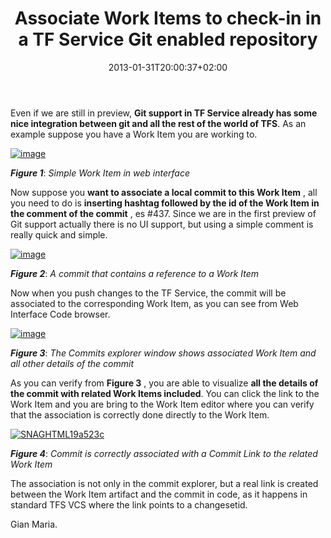﻿---
title: "Associate Work Items to check-in in a TF Service Git enabled repository"
description: ""
date: 2013-01-31T20:00:37+02:00
draft: false
tags: [Git,TF Service]
categories: [Team Foundation Server]
---
Even if we are still in preview,  **Git support in TF Service already has some nice integration between git and all the rest of the world of TFS**. As an example suppose you have a Work Item you are working to.

[![image](http://www.codewrecks.com/blog/wp-content/uploads/2013/01/image_thumb11.png "image")](http://www.codewrecks.com/blog/wp-content/uploads/2013/01/image11.png)

 ***Figure 1***: *Simple Work Item in web interface*

Now suppose you  **want to associate a local commit to this Work Item** , all you need to do is  **inserting hashtag followed by the id of the Work Item in the comment of the commit** , es #437. Since we are in the first preview of Git support actually there is no UI support, but using a simple comment is really quick and simple.

[![image](http://www.codewrecks.com/blog/wp-content/uploads/2013/01/image_thumb12.png "image")](http://www.codewrecks.com/blog/wp-content/uploads/2013/01/image12.png)

 ***Figure 2***: *A commit that contains a reference to a Work Item*

Now when you push changes to the TF Service, the commit will be associated to the corresponding Work Item, as you can see from Web Interface Code browser.

[![image](http://www.codewrecks.com/blog/wp-content/uploads/2013/01/image_thumb13.png "image")](http://www.codewrecks.com/blog/wp-content/uploads/2013/01/image13.png)

 ***Figure 3***: *The Commits explorer window shows associated Work Item and all other details of the commit*

As you can verify from  **Figure 3** , you are able to visualize  **all the details of the commit with related Work Items included**. You can click the link to the Work Item and you are bring to the Work Item editor where you can verify that the association is correctly done directly to the Work Item.

[![SNAGHTML19a523c](http://www.codewrecks.com/blog/wp-content/uploads/2013/01/SNAGHTML19a523c_thumb.png "SNAGHTML19a523c")](http://www.codewrecks.com/blog/wp-content/uploads/2013/01/SNAGHTML19a523c.png)

 ***Figure 4***: *Commit is correctly associated with a Commit Link to the related Work Item*

The association is not only in the commit explorer, but a real link is created between the Work Item artifact and the commit in code, as it happens in standard TFS VCS where the link points to a changesetid.

Gian Maria.

